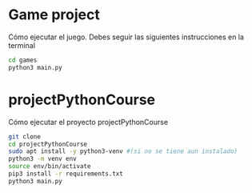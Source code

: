 # Game project

Cómo ejecutar el juego. Debes seguir las siguientes instrucciones en la terminal 

```sh 
cd games
python3 main.py
```

# projectPythonCourse 

Cómo ejecutar el proyecto projectPythonCourse

```sh
git clone 
cd projectPythonCourse
sudo apt install -y python3-venv #(si no se tiene aun instalado)
python3 -m venv env
source env/bin/activate
pip3 install -r requirements.txt
python3 main.py 
```